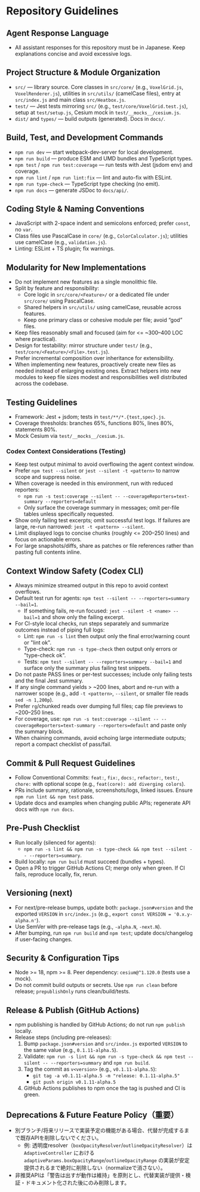 # Repository Guidelines

## Agent Response Language
- All assistant responses for this repository must be in Japanese. Keep explanations concise and avoid excessive logs.

## Project Structure & Module Organization
- `src/` — library source. Core classes in `src/core/` (e.g., `VoxelGrid.js`, `VoxelRenderer.js`), utilities in `src/utils/` (camelCase files), entry at `src/index.js` and main class `src/Heatbox.js`.
- `test/` — Jest tests mirroring `src/` (e.g., `test/core/VoxelGrid.test.js`), setup at `test/setup.js`, Cesium mock in `test/__mocks__/cesium.js`.
- `dist/` and `types/` — build outputs (generated). Docs in `docs/`.

## Build, Test, and Development Commands
- `npm run dev` — start webpack-dev-server for local development.
- `npm run build` — produce ESM and UMD bundles and TypeScript types.
- `npm test` / `npm run test:coverage` — run tests with Jest (jsdom env) and coverage.
- `npm run lint` / `npm run lint:fix` — lint and auto-fix with ESLint.
- `npm run type-check` — TypeScript type checking (no emit).
- `npm run docs` — generate JSDoc to `docs/api/`.

## Coding Style & Naming Conventions
- JavaScript with 2-space indent and semicolons enforced; prefer `const`, no `var`.
- Class files use PascalCase in `core/` (e.g., `ColorCalculator.js`); utilities use camelCase (e.g., `validation.js`).
- Linting: ESLint + TS plugin; fix warnings.

## Modularity for New Implementations
- Do not implement new features as a single monolithic file.
- Split by feature and responsibility:
  - Core logic in `src/core/<Feature>/` or a dedicated file under `src/core/` using PascalCase.
  - Shared helpers in `src/utils/` using camelCase, reusable across features.
  - Keep one primary class or cohesive module per file; avoid “god” files.
- Keep files reasonably small and focused (aim for <= ~300–400 LOC where practical).
- Design for testability: mirror structure under `test/` (e.g., `test/core/<Feature>/<File>.test.js`).
- Prefer incremental composition over inheritance for extensibility.
 - When implementing new features, proactively create new files as needed instead of enlarging existing ones. Extract helpers into new modules to keep file sizes modest and responsibilities well distributed across the codebase.

## Testing Guidelines
- Framework: Jest + jsdom; tests in `test/**/*.{test,spec}.js`.
- Coverage thresholds: branches 65%, functions 80%, lines 80%, statements 80%.
- Mock Cesium via `test/__mocks__/cesium.js`.

### Codex Context Considerations (Testing)
- Keep test output minimal to avoid overflowing the agent context window.
- Prefer `npm test --silent` or `jest --silent -t <pattern>` to narrow scope and suppress noise.
- When coverage is needed in this environment, run with reduced reporters:
  - `npm run -s test:coverage --silent -- --coverageReporters=text-summary --reporters=default`
  - Only surface the coverage summary in messages; omit per-file tables unless specifically requested.
- Show only failing test excerpts; omit successful test logs. If failures are large, re-run narrowed: `jest -t <pattern> --silent`.
- Limit displayed logs to concise chunks (roughly <= 200–250 lines) and focus on actionable errors.
- For large snapshots/diffs, share as patches or file references rather than pasting full contents inline.

## Context Window Safety (Codex CLI)
- Always minimize streamed output in this repo to avoid context overflows.
- Default test run for agents: `npm test --silent -- --reporters=summary --bail=1`.
  - If something fails, re-run focused: `jest --silent -t <name> --bail=1` and show only the failing excerpt.
- For CI-style local checks, run steps separately and summarize outcomes instead of piping full logs:
  - Lint: `npm run -s lint` then output only the final error/warning count or "lint ok".
  - Type-check: `npm run -s type-check` then output only errors or "type-check ok".
  - Tests: `npm test --silent -- --reporters=summary --bail=1` and surface only the summary plus failing test snippets.
- Do not paste PASS lines or per-test successes; include only failing tests and the final Jest summary.
- If any single command yields > ~200 lines, abort and re-run with a narrower scope (e.g., add `-t <pattern>`, `--silent`, or smaller file reads `sed -n 1,200p`).
- Prefer `rg`/chunked reads over dumping full files; cap file previews to ~200–250 lines.
- For coverage, use: `npm run -s test:coverage --silent -- --coverageReporters=text-summary --reporters=default` and paste only the summary block.
- When chaining commands, avoid echoing large intermediate outputs; report a compact checklist of pass/fail.

## Commit & Pull Request Guidelines
- Follow Conventional Commits: `feat:`, `fix:`, `docs:`, `refactor:`, `test:`, `chore:` with optional scope (e.g., `feat(core): add diverging colors`).
- PRs include summary, rationale, screenshots/logs, linked issues. Ensure `npm run lint && npm test` pass.
- Update docs and examples when changing public APIs; regenerate API docs with `npm run docs`.

## Pre-Push Checklist
- Run locally (silenced for agents):
  - `npm run -s lint && npm run -s type-check && npm test --silent -- --reporters=summary`.
- Build locally: `npm run build` must succeed (bundles + types).
- Open a PR to trigger GitHub Actions CI; merge only when green. If CI fails, reproduce locally, fix, rerun.

## Versioning (next)
- For next/pre-release bumps, update both: `package.json#version` and the exported `VERSION` in `src/index.js` (e.g., `export const VERSION = '0.x.y-alpha.n'`).
- Use SemVer with pre-release tags (e.g., `-alpha.N`, `-next.N`).
- After bumping, run `npm run build` and `npm test`; update docs/changelog if user-facing changes.

## Security & Configuration Tips
- Node >= 18, npm >= 8. Peer dependency: `cesium@^1.120.0` (tests use a mock).
- Do not commit build outputs or secrets. Use `npm run clean` before release; `prepublishOnly` runs clean/build/tests.

## Release & Publish (GitHub Actions)
- npm publishing is handled by GitHub Actions; do not run `npm publish` locally.
- Release steps (including pre-releases):
  1. Bump `package.json#version` and `src/index.js` exported `VERSION` to the same value (e.g., `0.1.11-alpha.5`).
  2. Validate: `npm run -s lint && npm run -s type-check && npm test --silent -- --reporters=summary` and `npm run build`.
  3. Tag the commit as `v<version>` (e.g., `v0.1.11-alpha.5`):
     - `git tag -a v0.1.11-alpha.5 -m "release: 0.1.11-alpha.5"`
     - `git push origin v0.1.11-alpha.5`
  4. GitHub Actions publishes to npm once the tag is pushed and CI is green.

## Deprecations & Future Feature Policy（重要）
- 別ブランチ/将来リリースで実装予定の機能がある場合、代替が完成するまで既存APIを削除しないでください。
  - 例: 透明度resolver（`boxOpacityResolver`/`outlineOpacityResolver`）は `AdaptiveController` における `adaptiveParams.boxOpacityRange`/`outlineOpacityRange` の実装が安定提供されるまで絶対に削除しない（normalizeで消さない）。
- 非推奨APIは「警告は出すが動作は維持」を原則とし、代替実装が提供・検証・ドキュメント化された後にのみ削除します。
